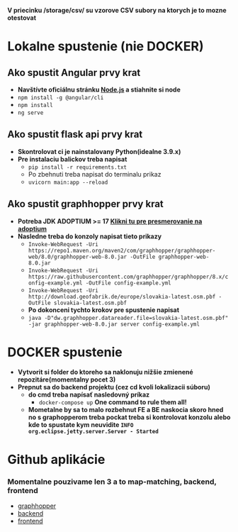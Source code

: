 **V priecinku /storage/csv/ su vzorove CSV subory na ktorych je to mozne otestovat** 
# Lokalne spustenie (nie DOCKER)
## Ako spustit Angular prvy krat 
- **Navštívte oficiálnu stránku [Node.js](https://nodejs.org/) a stiahnite si node**
- ```npm install -g @angular/cli```
- ```npm install```
- ```ng serve```
## Ako spustit flask api prvy krat 
- **Skontrolovat ci je nainstalovany Python(idealne 3.9.x)**
- **Pre instalaciu balickov treba napisat**  
  - ```pip install -r requirements.txt```
  - Po zbehnuti treba napisat do terminalu prikaz
  - ```uvicorn main:app --reload```

    
## Ako spustit graphhopper prvy krat 

- **Potreba JDK ADOPTIUM >= 17 [Klikni tu pre presmerovanie na adoptium](https://adoptium.net/)**
- **Nasledne treba do konzoly napisat tieto prikazy**
  - ```Invoke-WebRequest -Uri https://repo1.maven.org/maven2/com/graphhopper/graphhopper-web/8.0/graphhopper-web-8.0.jar -OutFile graphhopper-web-8.0.jar```
  - ```Invoke-WebRequest -Uri https://raw.githubusercontent.com/graphhopper/graphhopper/8.x/config-example.yml -OutFile config-example.yml```
  - ```Invoke-WebRequest -Uri http://download.geofabrik.de/europe/slovakia-latest.osm.pbf -OutFile slovakia-latest.osm.pbf```
  - **Po dokonceni tychto krokov pre spustenie napisat**
  - ```java -D"dw.graphhopper.datareader.file=slovakia-latest.osm.pbf" -jar graphhopper-web-8.0.jar server config-example.yml```

# DOCKER spustenie
- **Vytvorit si folder do ktoreho sa naklonuju nižšie zmienené repozitáre(momentalny pocet 3)**
- **Prepnut sa do backend projektu (cez cd kvoli lokalizacii súboru)**
  - **do cmd treba napísať nasledovný príkaz**
    - ```docker-compose up``` **One command to rule them all!**
  - **Mometalne by sa to malo rozbehnut FE a BE naskocia skoro hned no s graphopperom treba pockat treba si kontrolovat konzolu alebo kde to spustate kym neuvidite ```INFO  org.eclipse.jetty.server.Server - Started```**


# Github aplikácie
### **Momentalne pouzivame len 3 a to map-matching, backend, frontend**
- [graphhopper](https://github.com/hobko/graphoppertp)
- [backend](https://github.com/hobko/backend-tp)
- [frontend](https://github.com/hobko/TP-1)